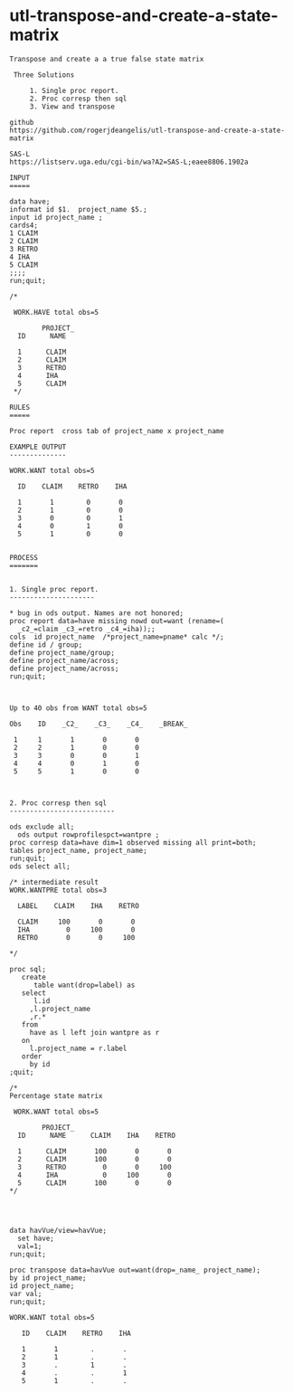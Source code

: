 # utl-transpose-and-create-a-state-matrix
    Transpose and create a a true false state matrix

     Three Solutions

         1. Single proc report.
         2. Proc corresp then sql
         3. View and transpose

    github
    https://github.com/rogerjdeangelis/utl-transpose-and-create-a-state-matrix

    SAS-L
    https://listserv.uga.edu/cgi-bin/wa?A2=SAS-L;eaee8806.1902a

    INPUT
    =====

    data have;
    informat id $1.  project_name $5.;
    input id project_name ;
    cards4;
    1 CLAIM
    2 CLAIM
    3 RETRO
    4 IHA
    5 CLAIM
    ;;;;
    run;quit;

    /*

     WORK.HAVE total obs=5

            PROJECT_
      ID      NAME

      1      CLAIM
      2      CLAIM
      3      RETRO
      4      IHA
      5      CLAIM
     */

    RULES
    =====

    Proc report  cross tab of project_name x project_name

    EXAMPLE OUTPUT
    --------------

    WORK.WANT total obs=5

      ID    CLAIM    RETRO    IHA

      1       1        0       0
      2       1        0       0
      3       0        0       1
      4       0        1       0
      5       1        0       0


    PROCESS
    =======


    1. Single proc report.
    ---------------------

    * bug in ods output. Names are not honored;
    proc report data=have missing nowd out=want (rename=(
      _c2_=claim _c3_=retro _c4_=iha));;
    cols  id project_name  /*project_name=pname* calc */;
    define id / group;
    define project_name/group;
    define project_name/across;
    define project_name/across;
    run;quit;



    Up to 40 obs from WANT total obs=5

    Obs    ID    _C2_    _C3_    _C4_    _BREAK_

     1     1       1       0       0
     2     2       1       0       0
     3     3       0       0       1
     4     4       0       1       0
     5     5       1       0       0



    2. Proc corresp then sql
    --------------------------

    ods exclude all;
      ods output rowprofilespct=wantpre ;
    proc corresp data=have dim=1 observed missing all print=both;
    tables project_name, project_name;
    run;quit;
    ods select all;

    /* intermediate result
    WORK.WANTPRE total obs=3

      LABEL    CLAIM    IHA    RETRO

      CLAIM     100       0       0
      IHA         0     100       0
      RETRO       0       0     100

    */

    proc sql;
       create
          table want(drop=label) as
       select
          l.id
         ,l.project_name
         ,r.*
       from
         have as l left join wantpre as r
       on
         l.project_name = r.label
       order
         by id
    ;quit;

    /*
    Percentage state matrix

     WORK.WANT total obs=5

            PROJECT_
      ID      NAME      CLAIM    IHA    RETRO

      1      CLAIM       100       0       0
      2      CLAIM       100       0       0
      3      RETRO         0       0     100
      4      IHA           0     100       0
      5      CLAIM       100       0       0
    */




    data havVue/view=havVue;
      set have;
      val=1;
    run;quit;

    proc transpose data=havVue out=want(drop=_name_ project_name);
    by id project_name;
    id project_name;
    var val;
    run;quit;

    WORK.WANT total obs=5

       ID    CLAIM    RETRO    IHA

       1       1        .       .
       2       1        .       .
       3       .        1       .
       4       .        .       1
       5       1        .       .


